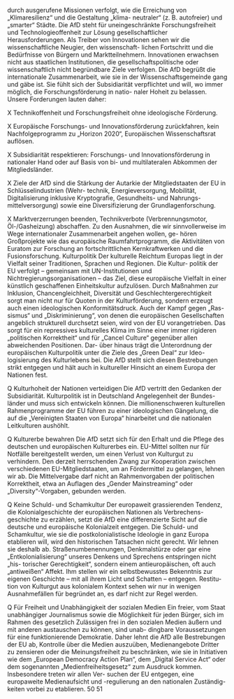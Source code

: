 durch ausgerufene Missionen verfolgt, wie die Erreichung von „Klimaresilienz“ und die Gestaltung „klima-
neutraler“ (z. B. autofreier) und „smarter“ Städte. 
Die AfD steht für uneingeschränkte Forschungsfreiheit und Technologieoffenheit zur Lösung gesellschaftlicher 
Herausforderungen. Als Treiber von Innovationen sehen wir die wissenschaftliche Neugier, den wissenschaft-
lichen Fortschritt und die Bedürfnisse von Bürgern und Marktteilnehmern. Innovationen erwachsen nicht aus 
staatlichen Institutionen, die gesellschaftspolitische oder wissenschaftlich nicht begründbare Ziele verfolgen.
Die AfD begrüßt die internationale Zusammenarbeit, wie sie in der Wissenschaftsgemeinde gang und gäbe 
ist. Sie fühlt sich der Subsidiarität verpflichtet und will, wo immer möglich, die Forschungsförderung in natio-
naler Hoheit zu belassen. 
Unsere Forderungen lauten daher:
 
X
Technikoffenheit und Forschungsfreiheit ohne ideologische Förderung.
 
X
Europäische Forschungs- und Innovationsförderung zurückfahren, kein Nachfolgeprogramm zu „Horizon 
2020“, Europäischen Wissenschaftsrat auflösen.
 
X
Subsidiarität respektieren: Forschungs- und Innovationsförderung in nationaler Hand oder auf Basis von 
bi- und multilateralen Abkommen der Mitgliedsländer.
 
X
Ziele der AfD sind die Stärkung der Autarkie der Mitgliedstaaten der EU in Schlüsselindustrien (Wehr-
technik, Energieversorgung, Mobilität, Digitalisierung inklusive Kryptografie, Gesundheits- und Nahrungs-
mittelversorgung) sowie eine Diversifizierung der Grundlagenforschung.
 
X
Marktverzerrungen beenden, Technikverbote (Verbrennungsmotor, Öl-/Gasheizung) abschaffen.
Zu den Ausnahmen, die wir sinnvollerweise im Wege internationaler Zusammenarbeit angehen wollen, ge-
hören Großprojekte wie das europäische Raumfahrtprogramm, die Aktivitäten von Euratom zur Forschung 
an fortschrittlichen Kernkraftwerken und die Fusionsforschung.
Kulturpolitik
Der kulturelle Reichtum Europas liegt in der Vielfalt seiner Traditionen, Sprachen und Regionen. Die Kultur-
politik der EU verfolgt – gemeinsam mit UN-Institutionen und Nichtregierungsorganisationen – das Ziel, 
diese europäische Vielfalt in einer künstlich geschaffenen Einheitskultur aufzulösen. Durch Maßnahmen zur 
Inklusion, Chancengleichheit, Diversität und Geschlechtergerechtigkeit sorgt man nicht nur für Quoten in der 
Kulturförderung, sondern erzeugt auch einen ideologischen Konformitätsdruck. Auch der Kampf gegen „Ras-
sismus“ und „Diskriminierung“, von denen die europäischen Gesellschaften angeblich strukturell durchsetzt 
seien, wird von der EU vorangetrieben. Das sorgt für ein repressives kulturelles Klima im Sinne einer immer 
rigideren „politischen Korrektheit“ und für „Cancel Culture“ gegenüber allen abweichenden Positionen. Dar-
über hinaus trägt die Unterordnung der europäischen Kulturpolitik unter die Ziele des „Green Deal“ zur Ideo-
logisierung des Kulturlebens bei. Die AfD stellt sich diesen Bestrebungen strikt entgegen und hält auch in 
kultureller Hinsicht an einem Europa der Nationen fest. 
 
Q Kulturhoheit der Nationen verteidigen 
Die AfD vertritt den Gedanken der Subsidiarität. Kulturpolitik ist in Deutschland Angelegenheit der Bundes-
länder und muss sich entwickeln können. Die millionenschweren kulturellen Rahmenprogramme der EU 
führen zu einer ideologischen Gängelung, die auf die „Vereinigten Staaten von Europa“ hinarbeitet und die 
nationalen Leitkulturen aushöhlt. 
 
Q Kulturerbe bewahren 
Die AfD setzt sich für den Erhalt und die Pflege des deutschen und europäischen Kulturerbes ein. EU-Mittel 
sollten nur für Notfälle bereitgestellt werden, um einen Verlust von Kulturgut zu verhindern. Den derzeit 
herrschenden Zwang zur Kooperation zwischen verschiedenen EU-Mitgliedstaaten, um an Fördermittel zu 
gelangen, lehnen wir ab. Die Mittelvergabe darf nicht an Rahmenvorgaben der politischen Korrektheit, etwa 
an Auflagen des „Gender Mainstreaming“ oder „Diversity“-Vorgaben, gebunden werden. 
 
Q Keine Schuld- und Schamkultur 
Der europaweit grassierenden Tendenz, die Kolonialgeschichte der europäischen Nationen als Verbrechens-
geschichte zu erzählen, setzt die AfD eine differenzierte Sicht auf die deutsche und europäische Kolonialzeit 
entgegen. Die Schuld- und Schamkultur, wie sie die postkolonialistische Ideologie in ganz Europa etablieren 
will, wird den historischen Tatsachen nicht gerecht. Wir lehnen sie deshalb ab. Straßenumbenennungen, 
Denkmalstürze oder gar eine „Entkolonialisierung“ unseres Denkens und Sprechens entspringen nicht „his-
torischer Gerechtigkeit“, sondern einem antieuropäischen, oft auch „antiweißen“ Affekt. Ihm stellen wir ein 
selbstbewusstes Bekenntnis zur eigenen Geschichte – mit all ihrem Licht und Schatten – entgegen. Restitu-
tion von Kulturgut aus kolonialem Kontext sehen wir nur in wenigen Ausnahmefällen für begründet an, es 
darf nicht zur Regel werden. 
 
Q Für Freiheit und Unabhängigkeit der sozialen Medien
Ein freier, vom Staat unabhängiger Journalismus sowie die Möglichkeit für jeden Bürger, sich im Rahmen des 
gesetzlich Zulässigen frei in den sozialen Medien äußern und mit anderen austauschen zu können, sind unab-
dingbare Voraussetzungen für eine funktionierende Demokratie. Daher lehnt die AfD alle Bestrebungen der 
EU ab, Kontrolle über die Medien auszuüben, Medienangebote Dritter zu zensieren oder die Meinungsfreiheit 
zu beschränken, wie sie in Initiativen wie dem „European Democracy Action Plan“, dem „Digital Service Act“ 
oder dem sogenannten „Medienfreiheitsgesetz“ zum Ausdruck kommen. Insbesondere treten wir allen Ver-
suchen der EU entgegen, eine europaweite Medienaufsicht und -regulierung an den nationalen Zuständig-
keiten vorbei zu etablieren.
50
51
